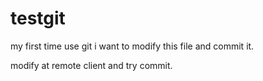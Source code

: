 # testgit
my first time use git
i want to modify this file and commit it.

modify at remote client and try commit.